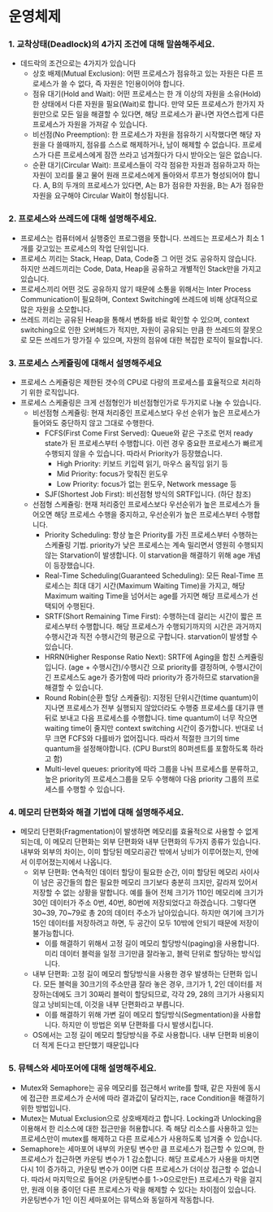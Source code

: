 # 운영체제



###  1. 교착상태(Deadlock)의 4가지 조건에 대해 말씀해주세요.

- 데드락의 조건으로는 4가지가 있습니다
  - 상호 배제(Mutual Exclusion): 어떤 프로세스가 점유하고 있는 자원은 다른 프로세스가 쓸 수 없다, 즉 자원은 1인용이어야 합니다.
  - 점유 대기(Hold and Wait): 어떤 프로세스는 한 개 이상의 자원을 소유(Hold)한 상태에서 다른 자원을 필요(Wait)로 합니다. 만약 모든 프로세스가 한가지 자원만으로 모든 일을 해결할 수 있다면, 해당 프로세스가 끝나면 자연스럽게 다른 프로세스가 자원을 가져갈 수 있습니다.
  - 비선점(No Preemption): 한 프로세스가 자원을 점유하기 시작했다면 해당 자원을 다 쓸때까지, 점유를 스스로 해제하거나, 남이 해제할 수 없습니다. 프로세스가 다른 프로세스에게 잠깐 쓰라고 넘겨줬다가 다시 받아오는 일은 없습니다.
  - 순환 대기(Circular Wait): 프로세스들이 각각 점유한 자원과 점유하고자 하는 자원이 꼬리를 물고 물어 원래 프로세스에게 돌아와서 루프가 형성되어야 합니다. A, B의 두개의 프로세스가 있다면, A는 B가 점유한 자원을, B는 A가 점유한 자원을 요구해야 Circular Wait이 형성됩니다.



### 2. 프로세스와 쓰레드에 대해 설명해주세요.

- 프로세스는 컴퓨터에서 실행중인 프로그램을 뜻합니다. 쓰레드는 프로세스가 최소 1개를 갖고있는 프로세스의 작업 단위입니다.
- 프로세스 끼리는 Stack, Heap, Data, Code중 그 어떤 것도 공유하지 않습니다. 하지만 쓰레드끼리는 Code, Data, Heap을 공유하고 개별적인 Stack만을 가지고 있습니다.
- 프로세스끼리 어떤 것도 공유하지 않기 때문에 소통을 위해서는 Inter Process Communication이 필요하며, Context Switching에 쓰레드에 비해 상대적으로 많은 자원을 소모합니다.
- 쓰레드 끼리는 공유된 Heap을 통해서 변화를 바로 확인할 수 있으며, context switching으로 인한 오버헤드가 적지만, 자원이 공유되는 만큼 한 쓰레드의 잘못으로 모든 쓰레드가 망가질 수 있으며, 자원의 점유에 대한 복잡한 로직이 필요합니다.





### 3. 프로세스 스케쥴링에 대해서 설명해주세요

- 프로세스 스케쥴링은 제한된 갯수의 CPU로 다량의 프로세스를 효율적으로 처리하기 위한 로직입니다.
- 프로세스 스케줄링은 크게 선점형인가 비선점형인가로 두가지로 나눌 수 있습니다. 
  - 비선점형 스케쥴링: 현재 처리중인 프로세스보다 우선 순위가 높은 프로세스가 들어와도 중단하지 않고 그대로 수행한다.
    - FCFS(First Come First Served): Queue와 같은 구조로 먼저 ready state가 된 프로세스부터 수행합니다. 이런 경우 중요한 프로세스가 빠르게 수행되지 않을 수 있습니다. 따라서 Priority가 등장했습니다.
      - High Priority: 키보드 키입력 읽기, 마우스 움직임 읽기 등
      - Mid Priority: focus가 맞춰진 윈도우
      - Low Priority: focus가 없는 윈도우, Network message 등
    - SJF(Shortest Job First): 비선점형 방식의 SRTF입니다. (하단 참조)
  - 선점형 스케쥴링: 현재 처리중인 프로세스보다 우선순위가 높은 프로세스가 들어오면 해당 프로세스 수행을 중지하고, 우선순위가 높은 프로세스부터 수행합니다. 
    - Priority Scheduling: 항상 높은 Priority를 가진 프로세스부터 수행하는 스케쥴링 기법. priority가 낮은 프로세스는 계속 밀리면서 영원히 수행되지 않는 Starvation이 발생합니다. 이 starvation을 해결하기 위해 age 개념이 등장했습니다.
    - Real-Time Scheduling(Guaranteed Scheduling): 모든 Real-Time 프로세스는 최대 대기 시간(Maximum Waiting Time)을 가지고, 해당 Maximum waiting Time을 넘어서는 age를 가지면 해당 프로세스가 선택되어 수행된다.
    - SRTF(Short Remaining Time First): 수행하는데 걸리는 시간이 짧은 프로세스부터 수행합니다. 해당 프로세스가 수행되기까지의 시간은 과거까지 수행시간과 직전 수행시간의 평균으로 구합니다. starvation이 발생할 수 있습니다.
    - HRRN(Higher Response Ratio Next): SRTF에 Aging을 합친 스케쥴링입니다. (age + 수행시간)/수행시간 으로 priority를 결정하며, 수행시간이 긴 프로세스도 age가 증가함에 따라 priority가 증가하므로 starvation을 해결할 수 있습니다.
    - Round Robin(순환 할당 스케쥴링): 지정된 단위시간(time quantum)이 지나면 프로세스가 전부 실행되지 않았더라도 수행중 프로세스를 대기큐 맨 뒤로 보내고 다음 프로세스를 수행합니다. time quantum이 너무 작으면 waiting time이 줄지만 context switching 시간이 증가합니다. 반대로 너무 크면 FCFS와 다를바가 없어집니다. 따라서 적절한 크기의 time quantum을 설정해야합니다. (CPU Burst의 80퍼센트를 포함하도록 하라고 함)
    - Multi-level queues: priority에 따라 그룹을 나눠 프로세스를 분류하고, 높은 priority의 프로세스그룹을 모두 수행해야 다음 priority 그룹의 프로세스를 수행할 수 있습니다. 



### 4. 메모리 단편화와 해결 기법에 대해 설명해주세요.

- 메모리 단편화(Fragmentation)이 발생하면 메모리를 효율적으로 사용할 수 없게 되는데, 이 메모리 단편화는 외부 단편화와 내부 단편화의 두가지 종류가 있습니다. 내부와 외부의 차이는, 이미 할당된 메모리공간 밖에서 낭비가 이루어졌는지, 안에서 이루어졌는지에서 나옵니다.
  - 외부 단편화: 연속적인 데이터 할당이 필요한 순간, 이미 할당된 메모리 사이사이 남은 공간들의 합은 필요한 메모리 크기보다 충분히 크지만, 갈라져 있어서 저장할 수 없는 상황을 말합니다. 예를 들어 전체 크기가 110인 메모리에 크기가 30인 데이터가 주소 0번, 40번, 80번에 저장되었다고 하겠습니다. 그렇다면 30~39, 70~79로 총 20의 데이터 주소가 남아있습니다. 하지만 여기에 크기가 15인 데이터를 저장하려고 하면, 두 공간이 모두 10밖에 안되기 때문에 저장이 불가능합니다. 
    - 이를 해결하기 위해서 고정 길이 메모리 할당방식(paging)을 사용합니다. 미리 데이터 블럭을 일정 크기만큼 잘라놓고, 블럭 단위로 할당하는 방식입니다. 
  - 내부 단편화: 고정 길이 메모리 할당방식을 사용한 경우 발생하는 단편화 입니다. 모든 블럭을 30크기의 주소만큼 잘라 놓은 경우, 크기가 1, 2인 데이터를 저장하는데에도 크기 30짜리 블럭이 할당되므로, 각각 29, 28의 크기가 사용되지 않고 낭비되는데, 이것을 내부 단편화라고 부릅니다.
    - 이를 해결하기 위해 가변 길이 메모리 할당방식(Segmentation)을 사용합니다. 하지만 이 방법은 외부 단편화를 다시 발생시킵니다.
  - OS에서는 고정 길이 메모리 할당방식을 주로 사용합니다. 내부 단편화 비용이 더 적게 든다고 판단했기 때문입니다



### 5. 뮤텍스와 세마포어에 대해 설명해주세요.

- Mutex와 Semaphore는 공유 메모리를 접근해서 write를 할때, 같은 자원에 동시에 접근한 프로세스가 순서에 따라 결과값이 달라지는, race Condition을 해결하기 위한 방법입니다.
- Mutex는 Mutual Exclusion으로 상호배제라고 합니다. Locking과 Unlocking을 이용해서 한 리소스에 대한 접근만을 허용합니다. 즉 해당 리소스를 사용하고 있는 프로세스만이 mutex를 해제하고 다른 프로세스가 사용하도록 넘겨줄 수 있습니다.
- Semaphore는 세마포어 내부의 카운팅 변수만 큼 프로세스가 접근할 수 있으며, 한 프로세스가 접근하면 카운팅 변수가 1 감소합니다. 해당 프로세스가 사용을 마치면 다시 1이 증가하고, 카운팅 변수가 0이면 다른 프로세스가 더이상 접근할 수 없습니다. 따라서 마지막으로 들어온 (카운팅변수를 1->0으로만든) 프로세스가 락을 걸지만, 원래 이용 중이던 다른 프로세스가 락을 해제할 수 있다는 차이점이 있습니다. 카운팅변수가 1인 이진 세마포어는 뮤텍스와 동일하게 작동합니다.